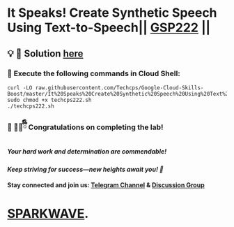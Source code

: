 # It Speaks! Create Synthetic Speech Using Text-to-Speech|| [GSP222](https://www.cloudskillsboost.google/games/6435/labs/40488) ||

## 💡 **🔑 Solution [here](https://youtu.be/AZb2jRCBMaQ)**

### 🚀 **Execute the following commands in Cloud Shell:**  

```
curl -LO raw.githubusercontent.com/Techcps/Google-Cloud-Skills-Boost/master/It%20Speaks%20Create%20Synthetic%20Speech%20Using%20Text%20to%20Speech/techcps222.sh
sudo chmod +x techcps222.sh
./techcps222.sh
```



### 🎉 🐻‍❄️ྀིྀི **Congratulations on completing the lab!**  

##### *Your hard work and determination are commendable!*  

#### *Keep striving for success—new heights await you! 🚀*

#### **Stay connected and join us:** [Telegram Channel](https://t.me/sparkwave.01) & [Discussion Group](https://t.me/sparkwave.01chats) 

# [SPARKWAVE](https://www.youtube.com/@sparkwave.01).
